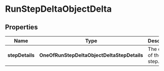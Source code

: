 # RunStepDeltaObjectDelta

## Properties
Name | Type | Description | Notes
------------ | ------------- | ------------- | -------------
**stepDetails** | **OneOfRunStepDeltaObjectDeltaStepDetails** | The details of the run step. |  [optional]
